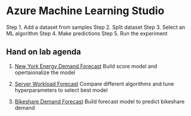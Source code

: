 # Azure Machine Learning Studio 

Step 1. Add a dataset from samples
Step 2. Split dataset
Step 3. Select an ML algorithm
Step 4. Make predictions
Step 5. Run the experiment


## Hand on lab agenda

1. <a href="https://github.com/xlegend1024/az-mlstudio-hol/blob/master/NYCEnergyForecast/02.01.NYCEnergyForecast.md" target="_blank">New York Energy Demand Forecast</a>
Build score model and opertaionalize the model

1. <a href="https://github.com/xlegend1024/az-mlstudio-hol/blob/master/ServerWorkloadForecast/03.01.ServerWorkLoadForecast.md" target="_blank">Server Workload Forecast</a>
Compare different algorithms and tune hyperparameters to select best model 

1. <a href="https://github.com/xlegend1024/az-mlstudio-hol/blob/master/ServerWorkloadForecast/04.01.BikeshareDemandForecast.md" target="_blank">Bikeshare Demand Forecast</a>
Build forecast model to predict bikeshare demand
